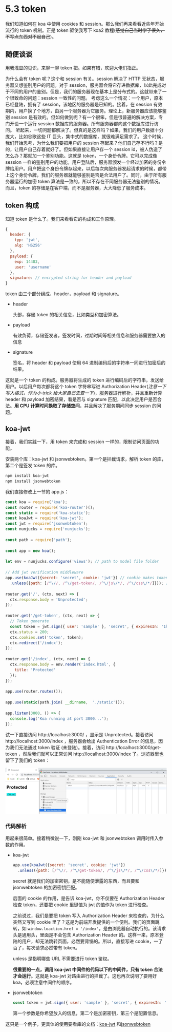# 5.3 token

我们知道如何在 koa 中使用 cookies 和 session。那么我们再来看看近些年开始流行的 token 机制。正是 token 驱使我写下 koa2 教程(~~感觉自己当时学了很久，不写点东西对不起自己~~)。

## 随便谈谈

用我浅显的见识，来聊一聊 token 把。如果有错，欢迎大佬们指正。

为什么会有 token 呢？这个和 session 有关。session 解决了 HTTP 无状态，服务器又想鉴别用户的问题。对于 session，服务器会将它存进数据库，以此完成对于不同的用户的鉴别。但是，我们的服务器现在基本上是分布式的。这就带来了一个很致命的问题：session 一致性的问题。
考虑这么一个情况：一个用户，原本已经登陆，拥有了 session，该地区的服务器是已知的。接着，在 session 有效期内，用户换了个地方，由另一个服务器为它服务。理论上，新服务器应该能够鉴别 session 是有效的。但如何做到呢？有一个很笨，但是很普遍的解决方案，专门开设一个运行 session 数据库的服务器。所有服务器都向这个数据库进行访问。
听起来，一切问题都解决了。但真的是这样吗？如果，我们的用户数据十分庞大，比如谷歌这些 IT 巨头，集中式的数据库，就很难满足需求了。
这个时候，我们开始思考，为什么我们要把用户的 session 存起来？他们自己存不行吗？是的，让用户自己存着就好了。但如果直接让用户存一个 session id，被人伪造了怎么办？那就加一个鉴别功能。这就是 token，一个身份令牌。它可以完成像 session 一样的鉴别用户的功能。用户登陆后，服务器颁发一个经过加密的身份令牌给用户。用户把这个身份令牌存起来，以后每次向服务器发起请求的时候，都带上这个身份令牌，我们的服务器就能够鉴别是否是合法用户了。同时，由于所有服务器运行的加密 token 算法是一致的，所以不存在不同服务器无法鉴别的情况。而且，token 的存储是在客户端，而不是服务器，大大降低了服务成本。

## token 构成

知道 token 是什么了。我们来看看它的构成和工作原理。

```javascript
{
  header: {
    typ: 'jwt',
    alg: 'HS256'
  },
  payload: {
    exp: 14483,
    user: 'username'
  },
  signature: // encrypted string for header and payload
}
```

token 由三个部分组成，header，payload 和 signature。

- header
  
  头部，存储 token 的相关信息，比如类型和加密算法。

- payload

  有效负荷，存储签发者，签发时间，过期时间等相关信息和服务器需要放入的信息

- signature

  签名，将 header 和 payload 使用 64 进制编码后的字符串一同进行加密后的结果。

这就是一个 token 的构成。服务器将生成的 token 进行编码后的字符串，发送给用户。以后用户每次都将这个 token 字符串写进 Authorization Header(*注意一下写入格式，作为小 trick 给大家自己去查一下*)，服务器进行解析，并且重新计算 header 和 payload 加密结果，看是否与 signature 匹配，以此决定用户是否合法。**用 CPU 计算时间换取了存储空间**，并且解决了服务期间同步 session 的问题。

## koa-jwt

接着，我们实践一下，用 token 来完成和 session 一样的，限制访问页面的功能。

安装两个库：koa-jwt 和 jsonwebtoken。第一个是拦截请求，解析 token 的库，第二个是签发 token 的库。

```bash
npm install koa-jwt
npm install jsonwebtoken
```

我们直接修改上一节的 app.js：

```javascript
const koa = require('koa');
const router = require('koa-router')();
const static = require('koa-static');
const koaJwt = require('koa-jwt');
const jwt = require('jsonwebtoken');
const nunjucks = require('nunjucks');

const path = require('path');

const app = new koa();

let env = nunjucks.configure('views'); // path to model file folder

// Add jwt verification middleware
app.use(koaJwt({secret: 'secret', cookie: 'jwt'}) // cookie makes token also be searched in cookies with certain name, too
  .unless({path: [/^\//, /^\/get-token/, /^\/js\/*/, /^\/css\/*/]})); // the url need not to be verified

router.get('/', (ctx, next) => {
  ctx.response.body = 'Unprotected';
});

router.get('/get-token', (ctx, next) => {
  // Token generate
  const token = jwt.sign({ user: 'sample' }, 'secret', { expiresIn: '1h' });
  ctx.status = 200;
  ctx.cookies.set('token', token);
  ctx.redirect('/index');
});

router.get('/index', (ctx, next) => {
  ctx.response.body = env.render('index.html', {
    title: 'Protected'
  });
});

app.use(router.routes());

app.use(static(path.join( __dirname,  './static')));

app.listen(3000, () => {
  console.log('Koa running at port 3000...');
});
```

试一下直接访问 http://localhost:3000/ ，显示是 Unprotected。接着访问 http://localhost:3000/index ，服务器会给出 Authentication Error 的信息，因为我们无法通过 token 验证 (未登陆)。接着，访问 http://localhost:3000/get-token ，然后我们就可以正常访问 http://localhost:3000/index 了。浏览器里也留下了我们的 token：

![token](../../assets/image/token.jpg)

### 代码解析

用起来很简单。接着稍微说一下，刚刚 koa-jwt 和 jsonwebtoken 调用时传入参数的作用。

- koa-jwt

  ```javascript
  app.use(koaJwt({secret: 'secret', cookie: 'jwt'})
    .unless({path: [/^\//, /^\/get-token/, /^\/js\/*/, /^\/css\/*/]}));
  ```

  secret 就是我们的加密密钥，是不能随便泄露的东西，而且要和 jsonwebtoken 的加密密钥匹配。
  
  后面的 cookie 的作用，是告诉 koa-jwt，你不仅要在 Authorization Header 检查 token，还要把 cookie 里键值为 jwt 的值作为 token 进行检查。

  之前说过，我们是要把 token 写入 Authorization Header 来检查的，为什么突然又写到 cookie 里了？这是为前端开发提供的一个便利。我们的页面跳转，如 `window.loaction.href = '/index'`，是由浏览器自动执行的。该请求头是通用头，里面是不会包含 Authorization Header 的。这样一来，原本登陆的用户，却无法跳转页面，必然要背锅的。所以，直接写进 cookie，一了百了，每次请求必然带有 token。

  unless 是指明哪些 URL 不需要进行 token 鉴权。

  **很重要的一点，调用 koa-jwt 中间件的代码以下的中间件，只有 token 合法才会运行**。这就是 koa-jwt 对路由进行的拦截了。这也再次说明了要用好 koa，必须注意中间件的顺序。

- jsonwebtoken

  ```javascript
  const token = jwt.sign({ user: 'sample' }, 'secret', { expiresIn: '1h' });
  ```

  第一个参数是你希望放入的信息，第二个是加密密钥，第三个是配置信息。
  
这只是一个例子，更具体的使用要看库的文档：[koa-jwt](https://www.npmjs.com/package/koa-jwt) 和[jsonwebtoken](https://www.npmjs.com/package/jsonwebtoken)